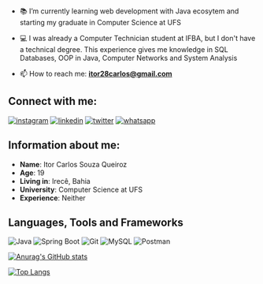 
- 📚 I’m currently learning web development with Java ecosytem 
and starting my graduate in Computer Science at UFS

- 💻 I was already a Computer Technician student at IFBA, but I don't have a technical degree. This experience gives me knowledge in SQL Databases, OOP in Java, Computer Networks and System Analysis 

- 📫 How to reach me: **itor28carlos@gmail.com**

## Connect with me:

[![instagram](https://img.shields.io/badge/linkedin-111?style=for-the-badge&logo=instagram&logoColor=white)](www.linkedin.com/in/itor_carlos/)
[![linkedin](https://img.shields.io/badge/linkedin-111?style=for-the-badge&logo=linkedin&logoColor=white)](https://www.linkedin.com/in/itor-carlos-souza-queiroz-255b4616a)
[![twitter](https://img.shields.io/badge/twitter-111?style=for-the-badge&logo=twitter&logoColor=white)](https://twitter.com/itor_carlos)
[![whatsapp](https://img.shields.io/badge/twitter-111?style=for-the-badge&logo=whatsapp&logoColor=white)](https://api.whatsapp.com/send?phone=5574988529360)


## Information about me:

* **Name**: Itor Carlos Souza Queiroz
* **Age**: 19
* **Living in**: Irecê, Bahia
* **University**: Computer Science at UFS
* **Experience**: Neither

## Languages, Tools and Frameworks

![Java](https://img.shields.io/badge/Java-111?style=for-the-badge&logo=java&logoColor=white)
![Spring Boot](https://img.shields.io/badge/springboot-111?style=for-the-badge&logo=springboot&logoColor=white)
![Git](https://img.shields.io/badge/git-111?style=for-the-badge&logo=git&logoColor=white)
![MySQL](https://img.shields.io/badge/mysql-111?style=for-the-badge&logo=mysql&logoColor=white)
![Postman](https://img.shields.io/badge/postman-111?style=for-the-badge&logo=postman&logoColor=white)

[![Anurag's GitHub stats](https://github-readme-stats.vercel.app/api?username=Itor-Carlos&show_icons=true&theme=tokyonight&locale=en&layout=compact)](https://github.com/anuraghazra/github-readme-stats)

[![Top Langs](https://github-readme-stats.vercel.app/api/top-langs/?username=Itor-Carlos&show_icons=true&theme=tokyonight&locale=en&layout=compact)](https://github.com/anuraghazra/github-readme-stats)
